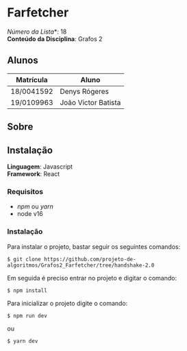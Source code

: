 # Farfetcher

*Número da Lista**: 18<br>
**Conteúdo da Disciplina**: Grafos 2<br>

## Alunos
|Matrícula | Aluno |
| -- | -- |
| 18/0041592  |  Denys Rógeres |
| 19/0109963  |  João Victor Batista |

## Sobre 


## Instalação 
**Linguagem**: Javascript<br>
**Framework**: React<br>

<!-- Descreva os pré-requisitos para rodar o seu projeto e os comandos necessários. -->
### Requisitos 
- *npm* ou *yarn*
- node v16


### Instalação
Para instalar o projeto, bastar seguir os seguintes comandos:
```
$ git clone https://github.com/projeto-de-algoritmos/Grafos2_Farfetcher/tree/handshake-2.0
```
Em seguida é preciso entrar no projeto e digitar o comando:
```
$ npm install
```

Para inicializar o projeto digite o comando:
```
$ npm run dev
```

ou 

```
$ yarn dev
```
